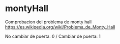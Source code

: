 # montyHall
Comprobacion del problema de monty hall  https://es.wikipedia.org/wiki/Problema_de_Monty_Hall 

No cambiar de puerta: 0 /
Cambiar de puerta: 1 
